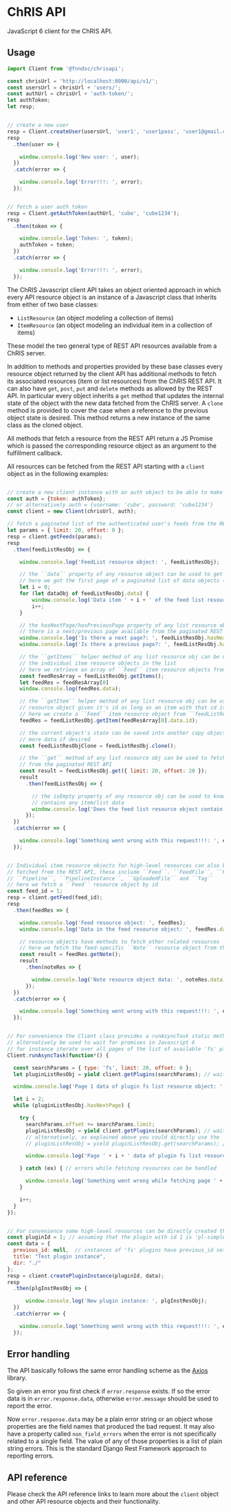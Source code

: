 # ChRIS API
JavaScript 6 client for the ChRIS API.


## Usage

``` javascript
import Client from '@fnndsc/chrisapi';

const chrisUrl = 'http://localhost:8000/api/v1/';
const usersUrl = chrisUrl + 'users/';
const authUrl = chrisUrl + 'auth-token/';
let authToken;
let resp;


// create a new user
resp = Client.createUser(usersUrl, 'user1', 'user1pass', 'user1@gmail.com');
resp
  .then(user => {

    window.console.log('New user: ', user);
  })
  .catch(error => {

    window.console.log('Error!!!: ', error);
  });


// fetch a user auth token
resp = Client.getAuthToken(authUrl, 'cube', 'cube1234');
resp
  .then(token => {

    window.console.log('Token: ', token);
    authToken = token;
  })
  .catch(error => {

    window.console.log('Error!!!: ', error);
  });

```

The ChRIS Javascript client API takes an object oriented approach in which every API resource object is an instance
of a Javascript class that inherits from either of two base classes:

* ``ListResource`` (an object modeling a collection of items)
* ``ItemResource`` (an object modeling an individual item in a collection of items)

These model the two general type of REST API resources available from a ChRIS server.

In addition to methods and properties provided by these base classes every resource object returned by
the client API has additional methods to fetch its associated resources (item or list resources)
from the ChRIS REST API. It can also have ``get``, ``post``, ``put`` and ``delete`` methods as allowed by
the REST API. In particular every object inherits a ``get`` method that updates the internal state of the object
with the new data fetched from the ChRIS server. A `clone` method is provided to cover the case when a reference
to the previous object state is desired. This method returns a new instance of the same class as the cloned object.

All methods that fetch a resource from the REST API return a JS Promise which is passed the corresponding resource
object as an argument to the fulfillment callback.

All resources can be fetched from the REST API starting with a ``client`` object as in the following examples:

``` javascript

// create a new client instance with an auth object to be able to make authenticated requests
const auth = {token: authToken};
// or alternatively auth = {username: 'cube', password: 'cube1234'}
const client = new Client(chrisUrl, auth);

// fetch a paginated list of the authenticated user's feeds from the REST API into a ``FeedList`` resource object
let params = { limit: 20, offset: 0 };
resp = client.getFeeds(params);
resp
  .then(feedListResObj => {

    window.console.log('FeedList resource object: ', feedListResObj);

    // the ``data`` property of any resource object can be used to get its data
    // here we got the first page of a paginated list of data objects (feed REST API descriptors)
    let i = 0;
    for (let dataObj of feedListResObj.data) {
        window.console.log('Data item ' + i + ' of the feed list resource object: ', dataObj);
        i++;
    }

    // the hasNextPage/hasPreviousPage property of any list resource object tells whether
    // there is a next/previous page available from the paginated REST API
    window.console.log('Is there a next page?: ', feedListResObj.hasNextPage);
    window.console.log('Is there a previous page?: ', feedListResObj.hasPreviousPage);

    // the ``getItems`` helper method of any list resource obj can be used to create an array of
    // the individual item resource objects in the list
    // here we retrieve an array of ``Feed`` item resource objects from ``feedListResObj``
    const feedResArray = feedListResObj.getItems();
    let feedRes = feedResArray[0]
    window.console.log(feedRes.data);

    // the ``getItem`` helper method of any list resource obj can be used to create a single item
    // resource object given it's id as long as an item with that id is in the list
    // here we create a ``Feed`` item resource object from ``feedListResObj``
    feedRes = feedListResObj.getItem(feedResArray[0].data.id);

    // the current object's state can be saved into another copy object before fetching
    // more data if desired
    const feedListResObjClone = feedListResObj.clone();

    // the ``get`` method of any list resource obj can be used to fetch any arbitrary page
    // from the paginated REST API
    const result = feedListResObj.get({ limit: 20, offset: 20 });
    result
      .then(feedListResObj => {

        // the isEmpty property of any resource obj can be used to know if the object
        // contains any item/list data
        window.console.log('Does the feed list resource object contain any data?: ', !feedListResObj.isEmpty);
      });
  })
  .catch(error => {

    window.console.log('Something went wrong with this request!!!: ', error);
  });


// Individual item resource objects for high-level resources can also be directly  
// fetched from the REST API, these include ``Feed``. ``FeedFile``, ``Plugin``, ``PluginInstance``,
// ``Pipeline``, ``PipelineInstance``, ``UploadedFile`` and ``Tag``
// here we fetch a ``Feed`` resource object by id
const feed_id = 1;
resp = client.getFeed(feed_id);
resp
  .then(feedRes => {

    window.console.log('Feed resource object: ', feedRes);
    window.console.log('Data in the feed resource object: ', feedRes.data);

    // resource objects have methods to fetch other related resources
    // here we fetch the feed-specific ``Note`` resource object from the REST API
    const result = feedRes.getNote();
    result
      .then(noteRes => {

        window.console.log('Note resource object data: ', noteRes.data);
      });    
  })
  .catch(error => {

    window.console.log('Something went wrong with this request!!!: ', error);
  });


// For convenience the Client class provides a runAsyncTask static method that could
// alternatively be used to wait for promises in Javascript 6
// for instance iterate over all pages of the list of available 'fs' plugins
Client.runAsyncTask(function*() {

  const searchParams = { type: 'fs', limit: 20, offset: 0 };
  let pluginListResObj = yield client.getPlugins(searchParams); // wait for response here

  window.console.log('Page 1 data of plugin fs list resource object: ', pluginListResObj.data);

  let i = 2;
  while (pluginListResObj.hasNextPage) {

    try {
      searchParams.offset += searchParams.limit;
      pluginListResObj = yield client.getPlugins(searchParams); // wait for response here
      // alternatively, as explained above you could directly use the ``get`` method available in any resource object
      // pluginListResObj = yield pluginListResObj.get(searchParams); // wait for response here

      window.console.log('Page ' + i + ' data of plugin fs list resource object: ', pluginListResObj.data);

    } catch (ex) { // errors while fetching resources can be handled

      window.console.log('Something went wrong while fetching page ' + i '!!!: ', ex);
    }

    i++;
  }
});


// For convenience some high-level resources can be directly created through the client object
const pluginId = 1; // assuming that the plugin with id 1 is 'pl-simplefsapp'
const data = {
  previous_id: null,  // instances of 'fs' plugins have previous_id set to null
  title: "Test plugin instance",
  dir: "./"  
};
resp = client.createPluginInstance(pluginId, data);
resp
  .then(plgInstResObj => {

      window.console.log('New plugin instance: ', plgInstResObj);
  })
  .catch(error => {

    window.console.log('Something went wrong with this request!!!: ', error);
  });

```


## Error handling

The API basically follows the same error handling scheme as the [Axios](https://https://github.com/axios/axios)
library.

So given an error you first check if ``error.response`` exists. If so the error data is in ``error.response.data``,
otherwise `error.message` should be used to report the error.

Now ``error.response.data`` may be a plain error string or an object whose properties are the field names that produced
the bad request. It may also have a property called ``non_field_errors`` when the error is not specifically related
to a single field. The value of any of those properties is a list of plain string errors. This is the standard Django
Rest Framework approach to reporting errors.


## API reference

Please check the API reference links to learn more about the `client` object and other API resource objects and their functionality.

